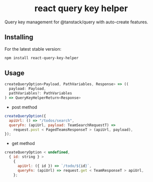 <h1 align="center">react query key helper</h1>

<p>Query key management for @tanstack/query with auto-create features.</p>

## Installing

For the latest stable version:

```bash
npm install react-query-key-helper
```

## Usage

```js
createQueryOption<Payload, PathVariables, Response> => ((
  payload: Payload,
  pathVariables?: PathVariables
) => QueryKeyHelperReturn<Response>
```

- post method

```js
createQueryOption({
  apiUrl: () => "/todos/search",
  queryFn: (apiUrl, payload: TeamSearchRequestT) =>
    request.post < PagedTeamsResponseT > (apiUrl, payload),
});
```

- get method

```js
createQueryOption < undefined,
  { id: string } >
    {
      apiUrl: ({ id }) => `/todo/${id}`,
      queryFn: (apiUrl) => request.get < TeamResponseT > apiUrl,
    };
```
